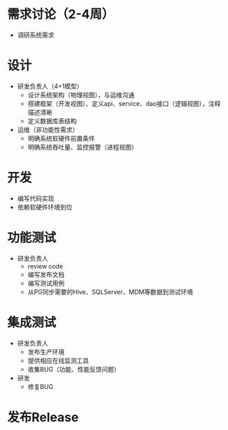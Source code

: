 # 需求讨论（2-4周）
- 调研系统需求

# 设计
- 研发负责人（4+1模型）
  - 设计系统架构（物理视图），与运维沟通
  - 搭建框架（开发视图）、定义api、service、dao接口（逻辑视图），注释描述清晰
  - 定义数据库表结构
- 运维（非功能性需求）
  - 明确系统软硬件前置条件
  - 明确系统吞吐量、监控报警（进程视图）

# 开发
- 编写代码实现
- 依赖软硬件环境到位

# 功能测试
- 研发负责人
  - review code
  - 编写发布文档
  - 编写测试用例
  - 从PG同步需要的Hive、SQLServer、MDM等数据到测试环境

# 集成测试
- 研发负责人
  - 发布生产环境
  - 提供相应在线监测工具
  - 收集BUG（功能、性能反馈问题）
- 研发
  - 修复BUG
  
# 发布Release
